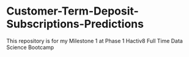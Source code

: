# Customer-Term-Deposit-Subscriptions-Predictions
This repository is for my Milestone 1 at Phase 1 Hactiv8 Full Time Data Science Bootcamp
